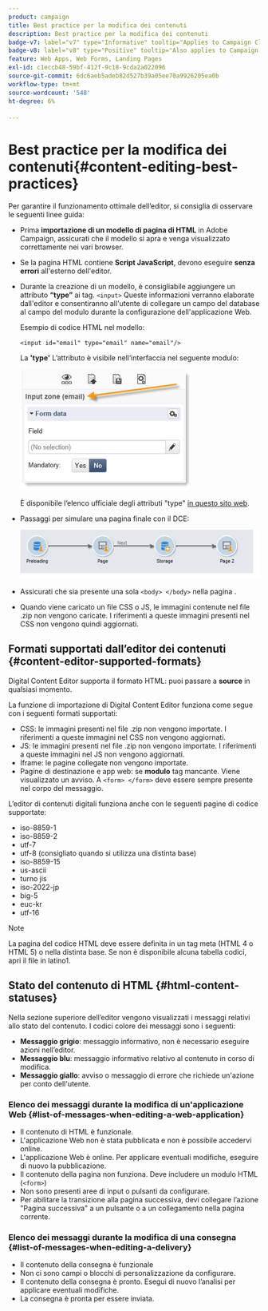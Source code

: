 ```yaml
---
product: campaign
title: Best practice per la modifica dei contenuti
description: Best practice per la modifica dei contenuti
badge-v7: label="v7" type="Informative" tooltip="Applies to Campaign Classic v7"
badge-v8: label="v8" type="Positive" tooltip="Also applies to Campaign v8"
feature: Web Apps, Web Forms, Landing Pages
exl-id: c1eccb48-59bf-412f-9c18-9cda2a022096
source-git-commit: 6dc6aeb5adeb82d527b39a05ee70a9926205ea0b
workflow-type: tm+mt
source-wordcount: '548'
ht-degree: 6%

---
```


# Best practice per la modifica dei contenuti{#content-editing-best-practices}



Per garantire il funzionamento ottimale dell’editor, si consiglia di osservare le seguenti linee guida:

* Prima **importazione di un modello di pagina di HTML** in Adobe Campaign, assicurati che il modello si apra e venga visualizzato correttamente nei vari browser.
* Se la pagina HTML contiene **Script JavaScript**, devono eseguire **senza errori** all&#39;esterno dell&#39;editor.
* Durante la creazione di un modello, è consigliabile aggiungere un attributo **“type”** ai tag. `<input>` Queste informazioni verranno elaborate dall&#39;editor e consentiranno all&#39;utente di collegare un campo del database al campo del modulo durante la configurazione dell&#39;applicazione Web.

   Esempio di codice HTML nel modello:

   ```
   <input id="email" type="email" name="email"/>
   ```

   La **&#39;type&#39;** L’attributo è visibile nell’interfaccia nel seguente modulo:

   ![](assets/dce_sidebar_inputtypechanges.png)

   È disponibile l’elenco ufficiale degli attributi &quot;type&quot; [in questo sito web](https://www.w3schools.com/tags/att_input_type.asp).

* Passaggi per simulare una pagina finale con il DCE:

   ![](assets/dce_enchainement.png)

* Assicurati che sia presente una sola `<body> </body>` nella pagina .
* Quando viene caricato un file CSS o JS, le immagini contenute nel file .zip non vengono caricate. I riferimenti a queste immagini presenti nel CSS non vengono quindi aggiornati.

## Formati supportati dall’editor dei contenuti {#content-editor-supported-formats}

Digital Content Editor supporta il formato HTML: puoi passare a **source** in qualsiasi momento.

La funzione di importazione di Digital Content Editor funziona come segue con i seguenti formati supportati:

* CSS: le immagini presenti nel file .zip non vengono importate. I riferimenti a queste immagini nel CSS non vengono aggiornati.
* JS: le immagini presenti nel file .zip non vengono importate. I riferimenti a queste immagini nel JS non vengono aggiornati.
* Iframe: le pagine collegate non vengono importate.
* Pagine di destinazione e app web: se **modulo** tag mancante. Viene visualizzato un avviso. A `<form> </form>` deve essere sempre presente nel corpo del messaggio.

L’editor di contenuti digitali funziona anche con le seguenti pagine di codice supportate:

* iso-8859-1
* iso-8859-2
* utf-7
* utf-8 (consigliato quando si utilizza una distinta base)
* iso-8859-15
* us-ascii
* turno jis
* iso-2022-jp
* big-5
* euc-kr
* utf-16

>[!NOTE]
>
>La pagina del codice HTML deve essere definita in un tag meta (HTML 4 o HTML 5) o nella distinta base. Se non è disponibile alcuna tabella codici, apri il file in latino1.

## Stato del contenuto di HTML {#html-content-statuses}

Nella sezione superiore dell’editor vengono visualizzati i messaggi relativi allo stato del contenuto. I codici colore dei messaggi sono i seguenti:

* **Messaggio grigio**: messaggio informativo, non è necessario eseguire azioni nell’editor.
* **Messaggio blu**: messaggio informativo relativo al contenuto in corso di modifica.
* **Messaggio giallo**: avviso o messaggio di errore che richiede un&#39;azione per conto dell&#39;utente.

### Elenco dei messaggi durante la modifica di un&#39;applicazione Web {#list-of-messages-when-editing-a-web-application}

* Il contenuto di HTML è funzionale.
* L&#39;applicazione Web non è stata pubblicata e non è possibile accedervi online.
* L&#39;applicazione Web è online. Per applicare eventuali modifiche, eseguire di nuovo la pubblicazione.
* Il contenuto della pagina non funziona. Deve includere un modulo HTML (`<form>`)
* Non sono presenti aree di input o pulsanti da configurare.
* Per abilitare la transizione alla pagina successiva, devi collegare l’azione &quot;Pagina successiva&quot; a un pulsante o a un collegamento nella pagina corrente.

### Elenco dei messaggi durante la modifica di una consegna {#list-of-messages-when-editing-a-delivery}

* Il contenuto della consegna è funzionale
* Non ci sono campi o blocchi di personalizzazione da configurare.
* Il contenuto della consegna è pronto. Esegui di nuovo l’analisi per applicare eventuali modifiche.
* La consegna è pronta per essere inviata.

